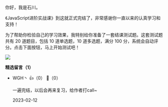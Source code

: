 你好，我是石川。

《JavaScript进阶实战课》到这就正式完结了，非常感谢你一直以来的认真学习和支持！

为了帮助你检验自己的学习效果，我特别给你准备了一套结课测试题。这套测试题共有 20 道题目，包括 10 道单选题，10 道多选题，满分 100 分，系统会自动评分。点击下面按钮，马上开始测试吧！

[![](https://static001.geekbang.org/resource/image/28/a4/28d1be62669b4f3cc01c36466bf811a4.png?wh=1142%2A201)](http://time.geekbang.org/quiz/intro?act_id=5403&exam_id=12065)
<div><strong>精选留言（1）</strong></div><ul>
<li><span>WGH丶</span> 👍（0） 💬（0）<p>一遍完结，以后会再来复习，给作者打call~</p>2023-02-12</li><br/>
</ul>